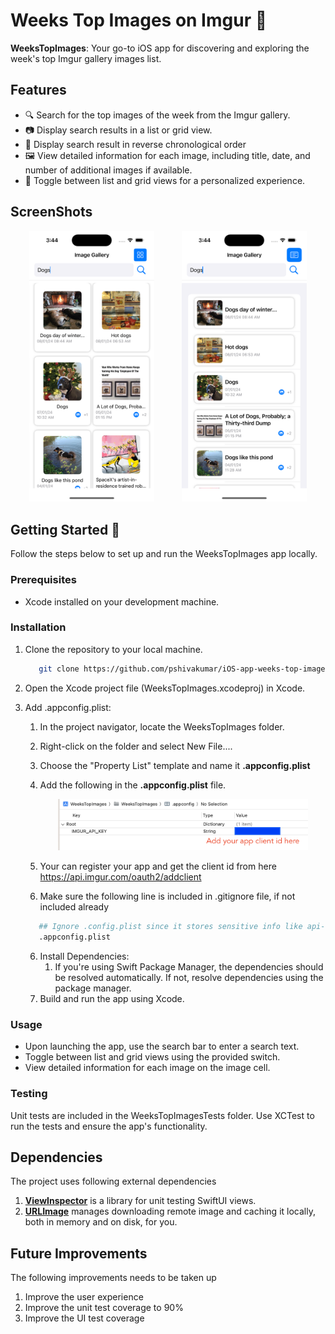 # Weeks Top Images on Imgur 📸
**WeeksTopImages**: Your go-to iOS app for discovering and exploring the week's top Imgur gallery images list.

## Features

- 🔍 Search for the top images of the week from the Imgur gallery.
- 📷 Display search results in a list or grid view.
- 📅 Display search result in reverse chronological order
- 🖼️ View detailed information for each image, including title, date, and number of additional images if available.
- 🔄 Toggle between list and grid views for a personalized experience.

## ScreenShots

<div align="center">
   <img src="ScreenShots/grid_view.png" alt="Grid View" width="200" style="margin-right: 40px;"/>
   <img src="ScreenShots/list_view.png" alt="List View" width="200"/>
</div>


## Getting Started 🚀

Follow the steps below to set up and run the WeeksTopImages app locally.

### Prerequisites

- Xcode installed on your development machine.

### Installation

1. Clone the repository to your local machine.

   ```bash
      git clone https://github.com/pshivakumar/iOS-app-weeks-top-images
   ```
2. Open the Xcode project file (WeeksTopImages.xcodeproj) in Xcode.
3. Add .appconfig.plist:
   1. In the project navigator, locate the WeeksTopImages folder.
   2. Right-click on the folder and select New File....
   3. Choose the "Property List" template and name it **.appconfig.plist**
   4. Add the following in the **.appconfig.plist** file.

         <div align="center">
            <img src="ScreenShots/appconfig_example.png" alt="App Config Plist" width="400"/>
         </div>
   6. Your can register your app and get the client id from here https://api.imgur.com/oauth2/addclient
   5. Make sure the following line is included in .gitignore file, if not included already

   ```bash
      ## Ignore .config.plist since it stores sensitive info like api-keys
      .appconfig.plist
   ```
   6. Install Dependencies:
      1. If you're using Swift Package Manager, the dependencies should be resolved automatically. If not, resolve dependencies using the package manager.
   7. Build and run the app using Xcode.

### Usage
   -  Upon launching the app, use the search bar to enter a search text.
   -  Toggle between list and grid views using the provided switch.
   -  View detailed information for each image on the image cell.
      
### Testing

   Unit tests are included in the WeeksTopImagesTests folder. Use XCTest to run the tests and ensure the app's functionality.

## Dependencies

The project uses following external dependencies
   1. [**ViewInspector**](https://github.com/nalexn/ViewInspector) is a library for unit testing SwiftUI views.
   2. [**URLImage**](https://github.com/dmytro-anokhin/url-image) manages downloading remote image and caching it locally, both in memory and on disk, for you.

## Future Improvements

The following improvements needs to be taken up
   1. Improve the user experience
   2. Improve the unit test coverage to 90%
   3. Improve the UI test coverage
